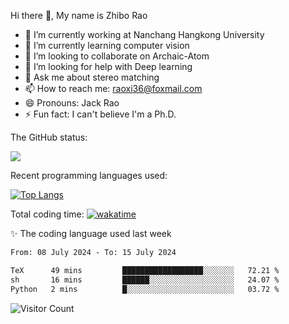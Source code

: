 Hi there 👋, My name is Zhibo Rao
- 🔭 I’m currently working at Nanchang Hangkong University
- 🌱 I’m currently learning computer vision
- 👯 I’m looking to collaborate on Archaic-Atom
- 🤔 I’m looking for help with Deep learning
- 💬 Ask me about stereo matching
- 📫 How to reach me: raoxi36@foxmail.com
- 😄 Pronouns: Jack Rao
- ⚡ Fun fact: I can't believe I'm a Ph.D.

The GitHub status:

![](https://github-readme-stats.vercel.app/api?username=ZhiboRao)

Recent programming languages used:

[![Top Langs](https://github-readme-stats.vercel.app/api/top-langs/?username=ZhiboRao&layout=compact)](https://github.com/anuraghazra/github-readme-stats)

Total coding time: [![wakatime](https://wakatime.com/badge/user/51ec5ec7-4742-4243-9eea-732ade32c0b7.svg)](https://wakatime.com/@51ec5ec7-4742-4243-9eea-732ade32c0b7)

✨ The coding language used last week 
<!--START_SECTION:waka-->

```txt
From: 08 July 2024 - To: 15 July 2024

TeX      49 mins         ██████████████████░░░░░░░   72.21 %
sh       16 mins         ██████░░░░░░░░░░░░░░░░░░░   24.07 %
Python   2 mins          █░░░░░░░░░░░░░░░░░░░░░░░░   03.72 %
```

<!--END_SECTION:waka-->

![Visitor Count](https://profile-counter.glitch.me/Raohaocheng/count.svg)

